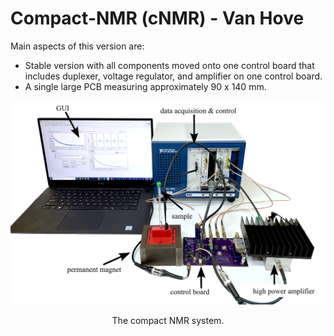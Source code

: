# Compact-NMR (cNMR) - Van Hove

Main aspects of this version are:
* Stable version with all components moved onto one control board that includes duplexer, voltage regulator, and amplifier on one control board.
* A single large PCB measuring approximately 90 x 140 mm.
 
<p align="center">
<img src="../../media/NMR_system_v0.4.jpg" alt="drawing" width="600"/>
</p>
<p align="center">
The compact NMR system.
</p>


